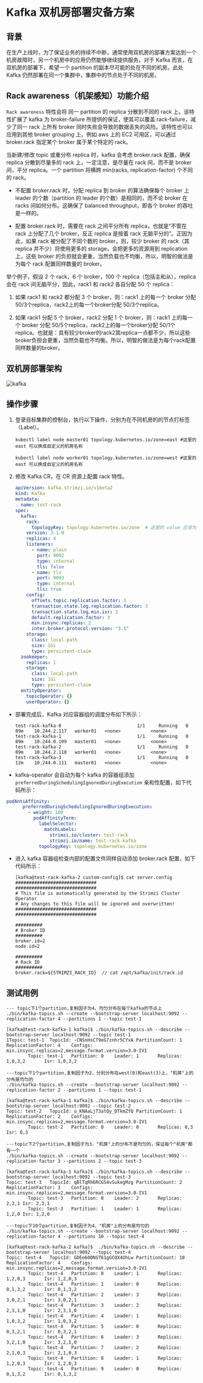 # Kafka 双机房部署灾备方案

## 背景

在生产上线时，为了保证业务的持续不中断，通常使用双机房的部署方案达到一个机房故障时，另一个机房中的应用仍然能够继续提供服务。对于 Kafka 而言，在双机房的部署下，希望一个 partition 的副本尽可能的处在不同的机房。此处 Kafka 仍然部署在同一个集群中，集群中的节点处于不同的机房。

## Rack awareness（机架感知）功能介绍

`Rack awareness` 特性会将 同一 partition 的 replica 分散到不同的 rack 上。该特性扩展了 kafka 为 broker-failure 所提供的保证，使其可以覆盖 rack-failure，减少了同一 rack 上所有 broker 同时失败会导致的数据丢失的风险。该特性也可以应用到其他 broker grouping 上，例如 aws 上的 EC2 可用区，可以通过 broker.rack 指定某个 broker 属于某个特定的 rack。

当新建/修改 topic 或重分布 replica 时，kafka 会考虑 broker.rack 配置，确保 replica 分散到尽量多的 rack 上，一定注意，是尽量在 rack 间，而不是 broker 间，平分 replica。一个 partition 将横跨 min(racks, replication-factor) 个不同的 rack。

- 不配置 broker.rack 时，分配 replica 到 broker 的算法确保每个 broker 上 leader 的个数（partition 的 leader 的个数）是相同的，而不论 broker 在 racks 间如何分布。这确保了 balanced throughput，即各个 broker 的吞吐是一样的。

- 配置 broker.rack 时，需要在 rack 之间平分所有 replica，也就是“不管在 rack 上分配了几个 broker，反正 replica 是按着 rack 无脑平分的”。正因为此，如果 rack 被分配了不同个数的 broker，则，较少 broker 的 rack（其 replica 并不少）将使用更多的 storage，会把更多的资源用到 replication 上，这些 broker 的负担就会更重，当然负载也不均衡，所以，明智的做法是为每个 rack 配置同样数量的 broker。

举个例子，假设 2 个 rack，6 个 broker，100 个 replica（包括主和从），replica 会在 rack 间无脑平分，因此，rack1 和 rack2 各自分配 50 个 replica：

1. 如果 rack1 和 rack2 都分配 3 个 broker，则：rack1 上的每一个 broker 分配 50/3个replica，rack2上的每一个broker分配 50/3个replica。

2. 如果 rack1 分配 5 个 broker，rack2 分配 1 个 broker，则：rack1 上的每一个 broker 分配 50/5个replica，rack2上的每一个broker分配 50/1个replica。也就是：具有较少broker的rack2其replica一点都不少，所以这些broker负担会更重，当然负载也不均衡。所以，明智的做法是为每个rack配置同样数量的broker。

## 双机房部署架构

![kafka](../../kafka/images/kafka2-01.png)

## 操作步骤

1. 登录目标集群的控制台，执行以下操作，分别为在不同机房的的节点打标签（Label）。

    ```shell
    kubectl label node master01 topology.kubernetes.io/zone=east #这里的 east 可以换成自定义的机房名称

    kubectl label node worker01 topology.kubernetes.io/zone=west #这里的 east 可以换成自定义的机房名称
    ```

2. 修改 Kafka CR，在 CR 资源上配置 rack 特性。

    ```yaml
    apiVersion: kafka.strimzi.io/v1beta2
    kind: Kafka
    metadata:
      name: test-rack
    spec:
      kafka:
        rack:
          topologyKey: topology.kubernetes.io/zone  # 这里的 value 应该为第一步中所打 label 的 key
        version: 3.1.0
        replicas: 4
        listeners:
          - name: plain
            port: 9092
            type: internal
            tls: false
          - name: tls
            port: 9093
            type: internal
            tls: true
        config:
          offsets.topic.replication.factor: 3
          transaction.state.log.replication.factor: 3
          transaction.state.log.min.isr: 2
          default.replication.factor: 3
          min.insync.replicas: 2
          inter.broker.protocol.version: "3.1"
        storage:
          class: local-path
          size: 1Gi
          type: persistent-claim
      zookeeper:
        replicas: 1
        storage:
          class: local-path
          size: 1Gi
          type: persistent-claim
      entityOperator:
        topicOperator: {}
        userOperator: {}
    ```

- 部署完成后，Kafka 对应容器组的调度分布如下所示：

    ```shell
    test-rack-kafka-0                            1/1     Running   0             89m    10.244.2.117   worker01   <none>           <none>
    test-rack-kafka-1                            1/1     Running   0             89m    10.244.0.109   master01   <none>           <none>
    test-rack-kafka-2                            1/1     Running   0             89m    10.244.2.118   worker01   <none>           <none>
    test-rack-kafka-3                            1/1     Running   0             12m    10.244.0.111   master01   <none>           <none>
    ```

- kafka-operator 会自动为每个 kafka 的容器组添加 `preferredDuringSchedulingIgnoredDuringExecution` 亲和性配置，如下代码所示：

```yaml
podAntiAffinity:
      preferredDuringSchedulingIgnoredDuringExecution:
        - weight: 100
          podAffinityTerm:
            labelSelector:
              matchLabels:
                strimzi.io/cluster: test-rack
                strimzi.io/name: test-rack-kafka
            topologyKey: topology.kubernetes.io/zone
```

- 进入 kafka 容器组检查内部的配置文件同样自动添加 broker.rack 配置，如下代码所示：

    ```shell
    [kafka@test-rack-kafka-2 custom-config]$ cat server.config
    ##############################
    ##############################
    # This file is automatically generated by the Strimzi Cluster Operator
    # Any changes to this file will be ignored and overwritten!
    ##############################
    ##############################
    
    ##########
    # Broker ID
    ##########
    broker.id=2
    node.id=2
    
    ##########
    # Rack ID
    ##########
    broker.rack=${STRIMZI_RACK_ID}  // cat /opt/kafka/init/rack.id
    ```

## 测试用例

```shell
--- topic下1个partition,复制因子为4，均匀分布在每个kafka的节点上
./bin/kafka-topics.sh --create --bootstrap-server localhost:9092 --replication-factor 4 --partitions 1 --topic test-1
 
[kafka@test-rack-kafka-1 kafka]$ ./bin/kafka-topics.sh --describe --bootstrap-server localhost:9092 --topic test-1
1Topic: test-1  TopicId: -CNSnHsCT9eG7znhr5CYxA PartitionCount: 1       ReplicationFactor: 4    Configs: min.insync.replicas=2,message.format.version=3.0-IV1
        Topic: test-1   Partition: 0    Leader: 1       Replicas: 1,0,3,2       Isr: 1,0,3,2
 
---topic下1个partition,复制因子为2，分别分布在west(0)和east(3)上，"机房"上的分布是均匀的
./bin/kafka-topics.sh --create --bootstrap-server localhost:9092 --replication-factor 2 --partitions 1 --topic test-1
 
[kafka@test-rack-kafka-1 kafka]$ ./bin/kafka-topics.sh --describe --bootstrap-server localhost:9092 --topic test-2
Topic: test-2   TopicId: u_KNAaLjT3atQy_DTkmZfQ PartitionCount: 1       ReplicationFactor: 2    Configs: min.insync.replicas=2,message.format.version=3.0-IV1
        Topic: test-2   Partition: 0    Leader: 0       Replicas: 0,3   Isr: 0,3
 
---topic下2个partition,复制因子为3，"机房"上的分布不是均匀的，保证每个"机房"都有一个
./bin/kafka-topics.sh --create --bootstrap-server localhost:9092 --replication-factor 3 --partitions 2 --topic test-3
 
[kafka@test-rack-kafka-1 kafka]$ ./bin/kafka-topics.sh --describe --bootstrap-server localhost:9092 --topic test-3
Topic: test-3   TopicId: qBlTqRh6RCGS4vSukegMzg PartitionCount: 2       ReplicationFactor: 3    Configs: min.insync.replicas=2,message.format.version=3.0-IV1
        Topic: test-3   Partition: 0    Leader: 2       Replicas: 2,3,1 Isr: 2,3,1
        Topic: test-3   Partition: 1    Leader: 1       Replicas: 1,2,0 Isr: 1,2,0
 
---topic下10个partition,复制因子为4，"机房"上的分布是均匀的
./bin/kafka-topics.sh --create --bootstrap-server localhost:9092 --replication-factor 4 --partitions 10 --topic test-4
 
[kafka@test-rack-kafka-2 kafka]$  ./bin/kafka-topics.sh --describe --bootstrap-server localhost:9092 --topic test-4
Topic: test-4   TopicId: GDEe60DNST61gGCQX4OhLw PartitionCount: 10      ReplicationFactor: 4    Configs: min.insync.replicas=2,message.format.version=3.0-IV1
        Topic: test-4   Partition: 0    Leader: 1       Replicas: 1,2,0,3       Isr: 1,2,0,3
        Topic: test-4   Partition: 1    Leader: 0       Replicas: 0,1,3,2       Isr: 0,1,3,2
        Topic: test-4   Partition: 2    Leader: 3       Replicas: 3,0,2,1       Isr: 3,0,2,1
        Topic: test-4   Partition: 3    Leader: 2       Replicas: 2,3,1,0       Isr: 2,3,1,0
        Topic: test-4   Partition: 4    Leader: 1       Replicas: 1,0,3,2       Isr: 1,0,3,2
        Topic: test-4   Partition: 5    Leader: 0       Replicas: 0,3,2,1       Isr: 0,3,2,1
        Topic: test-4   Partition: 6    Leader: 3       Replicas: 3,2,1,0       Isr: 3,2,1,0
        Topic: test-4   Partition: 7    Leader: 2       Replicas: 2,1,0,3       Isr: 2,1,0,3
        Topic: test-4   Partition: 8    Leader: 1       Replicas: 1,2,0,3       Isr: 1,2,0,3
        Topic: test-4   Partition: 9    Leader: 0       Replicas: 0,1,3,2       Isr: 0,1,3,2
```